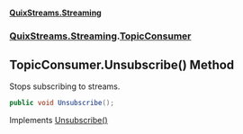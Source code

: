 #### [QuixStreams.Streaming](index.md 'index')
### [QuixStreams.Streaming](QuixStreams.Streaming.md 'QuixStreams.Streaming').[TopicConsumer](TopicConsumer.md 'QuixStreams.Streaming.TopicConsumer')

## TopicConsumer.Unsubscribe() Method

Stops subscribing to streams.

```csharp
public void Unsubscribe();
```

Implements [Unsubscribe()](ITopicConsumer.Unsubscribe().md 'QuixStreams.Streaming.ITopicConsumer.Unsubscribe()')
